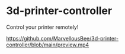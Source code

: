 # 3d-printer-controller
Control your printer remotely!

https://github.com/MarvellousBee/3d-printer-controller/blob/main/preview.mp4
